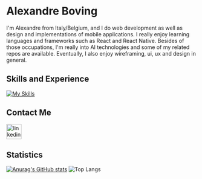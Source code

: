 # Alexandre Boving
I'm Alexandre from Italy/Belgium, and I do web development as well as design and implementations of mobile applications. I really enjoy learning languages and frameworks such as React and React Native. Besides of those occupations, I'm really into AI technologies and some of my related repos are available. Eventually, I also enjoy wireframing, ui, ux and design in general. 

## Skills and Experience
[![My Skills](https://skillicons.dev/icons?i=html,css,bootstrap,tailwind,js,react,nextjs,ts,mysql,mongodb,firebase,py,java,c,cpp,matlab,git,github,docker,linux,figma)](https://skillicons.dev)

## Contact Me

[<img src='https://skillicons.dev/icons?i=linkedin' alt='linkedin' height='40'>](https://www.linkedin.com/in/alexandre-boving-04422a1b6/)

## Statistics

[![Anurag's GitHub stats](https://github-readme-stats.vercel.app/api?username=AlexBoving)](https://github.com/anuraghazra/github-readme-stats)
![Top Langs](https://github-readme-stats.vercel.app/api/top-langs/?username=AlexBoving&layout=compact)

